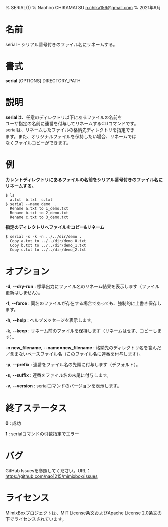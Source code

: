 % SERIAL(1)
% Naohiro CHIKAMATSU <n.chika156@gmail.com>
% 2021年9月

# 名前

serial –  シリアル番号付きのファイル名にリネームする。

# 書式

**serial** [OPTIONS] DIRECTORY_PATH

# 説明
**serial**は、任意のディレクトリ以下にあるファイルの名前を  
ユーザ指定の名前に連番を付与してリネームするCLIコマンドです。  
serialは、リネームしたファイルの格納先ディレクトリを指定でき  
ます。また、オリジナルファイルを保持したい場合、リネームでは  
なくファイルコピーができます。

# 例
**カレントディレクトリにあるファイルの名前をシリアル番号付きのファイル名にリネームする。**  

    $ ls  
      a.txt  b.txt  c.txt  
    $ serial --name demo  .  
      Rename a.txt to 1_demo.txt  
      Rename b.txt to 2_demo.txt  
      Rename c.txt to 3_demo.txt

**指定のディレクトリへファイルをコピー&リネーム**  

    $ serial -s -k -n ../../dir/demo .  
      Copy a.txt to ../../dir/demo_0.txt  
      Copy b.txt to ../../dir/demo_1.txt  
      Copy c.txt to ../../dir/demo_2.txt

# オプション
**-d**, **--dry-run**
:   標準出力にファイル名のリネーム結果を表示します（ファイル更新はしません）。

**-f**, **--force**
:   同名のファイルが存在する場合であっても、強制的に上書き保存します。

**-h**, **--help**
:   ヘルプメッセージを表示します。

**-k**, **--keep**
:   リネーム前のファイルを保持します（リネームはせず、コピーします）。

**-n new_filename**, **--name=new_filename**
:   格納先のディレクトリ名を含んだ／含まないベースファイル名（このファイル名に連番を付与します）。

**-p**, **--prefix**
:   連番をファイル名の先頭に付与します（デフォルト）。

**-s**, **--suffix**
:   連番をファイル名の末尾に付与します。

**-v**, **--version**
:   serialコマンドのバージョンを表示します。

# 終了ステータス
**0**
:   成功

**1**
:   serialコマンドの引数指定でエラー

# バグ
GitHub Issuesを参照してください。URL：https://github.com/nao1215/mimixbox/issues

# ライセンス
MimixBoxプロジェクトは、MIT License条文およびApache License 2.0条文の下でライセンスされています。